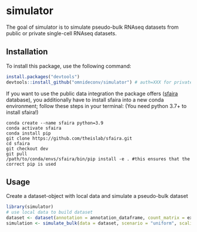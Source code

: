
<!-- README.md is generated from README.Rmd. Please edit that file -->

# simulator

<!-- badges: start -->
<!-- badges: end -->

The goal of simulator is to simulate pseudo-bulk RNAseq datasets from
public or private single-cell RNAseq datasets.

## Installation

To install this package, use the following command:

``` r
install.packages("devtools")
devtools::install_github("omnideconv/simulator") # auth=XXX for private repository
```

If you want to use the public data integration the package offers
([sfaira](https://theislab.github.io/Datasets) database), you
additionally have to install sfaira into a new conda environment; follow
these steps in your terminal: (You need python 3.7+ to install sfaira!)

    conda create --name sfaira python=3.9
    conda activate sfaira
    conda install pip
    git clone https://github.com/theislab/sfaira.git
    cd sfaira
    git checkout dev
    git pull
    /path/to/conda/envs/sfaira/bin/pip install -e . #this ensures that the correct pip is used

## Usage

Create a dataset-object with local data and simulate a pseudo-bulk
dataset

``` r
library(simulator)
# use local data to build dataset
dataset <- dataset(annotation = annotation_dataframe, count_matrix = expression_matrix, name = "test_dataset")
simulation <- simulate_bulk(data = dataset, scenario = "uniform", scaling_factor = "none")
```
